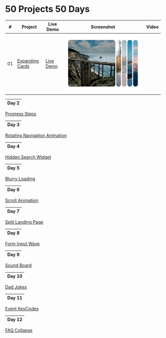 ﻿# 50 Projects 50 Days
  
|  #  | Project                                                                                              | Live Demo                              | Screenshot                  | Video                   |
| :-: | ---------------------------------------------------------------------------------------------------- | -------------------------------------- | --------------------------- | ----------------------- |
| 01  | [Expanding Cards](https://github.com/mtran36/50projects50days-2024/tree/main/day_1_expandingCards) | [Live Demo](https://htmlpreview.github.io/?https://github.com/mtran36/50projects50days-2024/blob/main/day_1_expandingCards/index.html) | ![Day 1 - Expanding Cards](project_screenshots/day1_expandingCards.PNG) | |

| Day 2 |
| ----- |

[Progress Steps](https://htmlpreview.github.io/?https://github.com/mtran36/50projects50days-2024/blob/main/day_2_progressSteps/index.html)

| Day 3 |
| ----- |

[Rotating Navigation Animation](https://htmlpreview.github.io/?https://github.com/mtran36/50projects50days-2024/blob/main/day_3_rotateNavAnimation/index.html)

| Day 4 |
| ----- |

[Hidden Search Widget](https://htmlpreview.github.io/?https://github.com/mtran36/50projects50days-2024/blob/main/day_4_hiddenSearch/index.html)

| Day 5 |
| ----- |

[Blurry Loading](https://htmlpreview.github.io/?https://github.com/mtran36/50projects50days-2024/blob/main/day_5_blurryLoading/index.html)

| Day 6 |
| ----- |

[Scroll Animation](https://github.com/mtran36/50projects50days-2024/blob/main/day_6_scrollAnimation/index.html)

| Day 7 |
| ----- |

[Split Landing Page](https://htmlpreview.github.io/?https://github.com/mtran36/50projects50days-2024/blob/main/day_7_splitLandingPage/index.html)

| Day 8 |
| ----- |

[Form Input Wave](https://htmlpreview.github.io/?https://github.com/mtran36/50projects50days-2024/blob/main/day_8_formInputWave/index.html)

| Day 9 |
| ----- |

[Sound Board](https://htmlpreview.github.io/?https://github.com/mtran36/50projects50days-2024/blob/main/day_9_soundBoard/index.html)

| Day 10 |
| ------ |

[Dad Jokes](https://htmlpreview.github.io/?https://github.com/mtran36/50projects50days-2024/blob/main/day_10_dadJokes/index.html)

| Day 11 |
| ------ |

[Event KeyCodes](https://htmlpreview.github.io/?https://github.com/mtran36/50projects50days-2024/blob/main/day_11_eventKeyCodes/index.html)

| Day 12 |
| ------ |

[FAQ Collapse](https://htmlpreview.github.io/?https://github.com/mtran36/50projects50days-2024/blob/main/day_12_faqCollapse/index.html)
